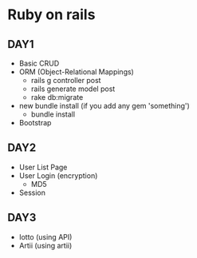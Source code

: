 # Ruby on rails

## DAY1
* Basic CRUD
* ORM (Object-Relational Mappings)
    - rails g controller post 
    - rails generate model post
    - rake db:migrate
* new bundle install (if you add any gem 'something')
    - bundle install
* Bootstrap

## DAY2
* User List Page 
* User Login (encryption)
    - MD5
* Session

## DAY3
* lotto (using API)
* Artii (using artii)
